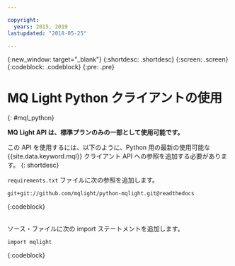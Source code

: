 ```yaml
---

copyright:
  years: 2015, 2019
lastupdated: "2018-05-25"

---
```


{:new_window: target="_blank"}
{:shortdesc: .shortdesc}
{:screen: .screen}
{:codeblock: .codeblock}
{:pre: .pre}

<!-- 14/11/18: info moved to eventstreams099.md, moved because of doc app changes -->
# MQ Light Python クライアントの使用
{: #mql_python}

**MQ Light API は、標準プランのみの一部として使用可能です。**
<br/>

この API を使用するには、以下のように、Python 用の最新の使用可能な {{site.data.keyword.mql}} クライアント API への参照を追加する必要があります。
{: shortdesc}

<code>requirements.txt</code> ファイルに次の参照を追加します。

```
git+git://github.com/mqlight/python-mqlight.git@readthedocs
```
{:codeblock}

<br>
ソース・ファイルに次の import ステートメントを追加します。

```
import mqlight
```
{:codeblock}

<!-- Comment from Andrew
Instructions for getting started, with links for more info
Simple send source and receive source in-line

-->

